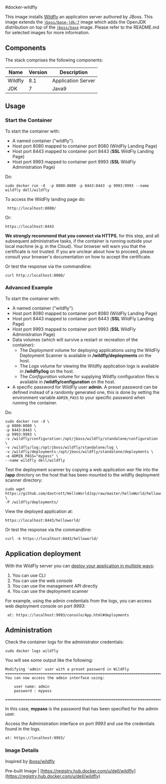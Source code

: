 #docker-wildfly

This image installs [Wildfly](http://wildfly.org/) an application server authored by JBoss.
This image extends the [`jboss/base-jdk:7`](https://github.com/JBoss-Dockerfiles/base-jdk/tree/jdk7) image which adds the OpenJDK distribution on top of the [`jboss/base`](https://github.com/JBoss-Dockerfiles/base) image. Please refer to the README.md for selected images for more information.

## Components
The stack comprises the following components:

Name       | Version                 | Description
-----------|-------------------------|------------------------------
Wildfly    | 8.1                     | Application Server
JDK        | 7                       | Java9


## Usage

### Start the Container

To start the container with:

- A named container ("wildfly").
- Host port 8080 mapped to container port 8080 (WildFly Landing Page)
- Host port 8443 mapped to container port 8443 (**SSL** WildFly Landing Page)
- Host port 9993 mapped to container port 9993 (**SSL** WildFly Administration Page)

Do:

```no-highlight
sudo docker run -d  -p 8080:8080 -p 8443:8443 -p 9993:9993 --name wildfly dell/wildfly
```

To access the WildFly landing page do:

```no-highlight
 http://localhost:8080/
```

Or:
```no-highlight
https://localhost:8443
```

**We strongly recommend that you connect via HTTPS**, for this step, and all subsequent administrative tasks, if the container is running outside your local machine (e.g. in the Cloud). Your browser will warn you that the certificate is not trusted. If you are unclear about how to proceed, please consult your browser's documentation on how to accept the certificate.

Or test the response via the commandline:

```no-highlight
curl http://localhost:8080/
```
### Advanced Example

To start the container with:

- A named container ("wildfly").
- Host port 8080 mapped to container port 8080 (WildFly Landing Page)
- Host port 8443 mapped to container port 8443 (**SSL** WildFly Landing Page)
- Host port 9993 mapped to container port 9993 (**SSL** WildFly Administration Page)
- Data volumes (which will survive a restart or recreation of the container):
  * The *Deployment* volume for deploying applications using the WildFly Deployment Scanner is available in **/wildfly/deployments** on the host.
  * The *Logs* volume for viewing the Wildfly application logs is available in **/wildfly/log** on the host.
  * The *Configuration* volume for supplying Wildfly configuration files is available in **/wildfly/configuration** on the host.
- A specific password for WildFly user **admin**.  A preset password can be defined instead of a randomly generated one, this is done by setting the environment variable `ADMIN_PASS` to your specific password when running the container.

Do:

```no-highlight
sudo docker run -d \
-p 8080:8080 \
-p 8443:8443 \
-p 9993:9993 \
-v /wildfly/configuration:/opt/jboss/wildfly/standalone/configuration \
-v /wildfly/log:/opt/jboss/wildfly/standalone/log \
-v /wildfly/deployments:/opt/jboss/wildfly/standalone/deployments \
-e ADMIN_PASS="mypass" \
--name wildfly dell/wildfly
```

Test the deployment scanner by copying a web application *war* file into the **/app** directory on the host that has been mounted to the wildfly deployment scanner directory:

```no-highlight
sudo wget https://github.com/davtrott/HelloWorldJsp/raw/master/helloWorld/helloworld.war \
-P /wildfly/deployments/
```

View the deployed application at:  

```no-highlight
https://localhost:8443/helloworld/
```

Or test the response via the commandline:

```no-highlight
curl -k https://localhost:8443/helloworld/
```

## Application deployment

With the WildFly server you can [deploy your application in multiple ways](https://docs.jboss.org/author/display/WFLY8/Application+deployment):

1. You can use CLI
2. You can use the web console
3. You can use the management API directly
4. You can use the deployment scanner

For example, using the admin credentials from the logs, you can access web deployment console on port *9993*:

```no-highlight
 at: https://localhost:9993/console/App.html#deployments
```
## Administration

Check the container logs for the administrator credentials:

```no-highlight
sudo docker logs wildfly
```

You will see some output like the following:

```no-highlight
Modifying 'admin' user with a preset password in WildFly
=========================================================================
You can now access the admin interface using:

    user name: admin
    password : mypass

=========================================================================
```

In this case, **mypass** is the password that has been specified for the admin user.

Access the Administration interface on port *9993* and use the credentials found in the logs.

```no-highlight
at: https://localhost:9993/
```

### Image Details

Inspired by [jboss/wildfly](https://github.com/JBoss-Dockerfiles/wildfly)

Pre-built Image   | [https://registry.hub.docker.com/u/dell/wildfly](https://registry.hub.docker.com/u/dell/wildfly)
